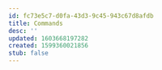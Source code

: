```yaml
---
id: fc73e5c7-d0fa-43d3-9c45-943c67d8afdb
title: Commands
desc: ''
updated: 1603668197282
created: 1599360021856
stub: false
---
```


